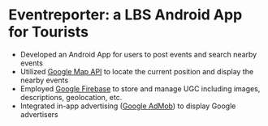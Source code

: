 # Eventreporter: a LBS Android App for Tourists
* Developed an Android App for users to post events and search nearby events
* Utilized [Google Map API](https://developers.google.com/maps/) to locate the current position and display the nearby events
* Employed [Google Firebase](https://firebase.google.com/) to store and manage UGC including images, descriptions, geolocation, etc.
* Integrated in-app advertising ([Google AdMob](https://www.google.com/admob/)) to display Google advertisers
